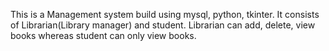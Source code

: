 This is a Management system build using mysql, python, tkinter. 
It consists of Librarian(Library manager) and student. Librarian can add, delete, view books whereas student can only view books.
